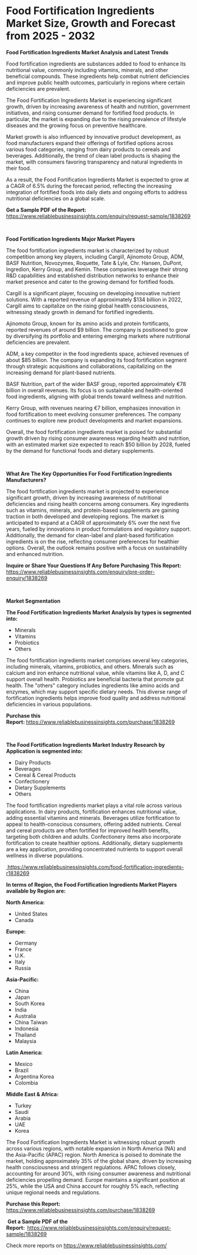 <p><h1>Food Fortification Ingredients Market Size, Growth and Forecast from 2025 - 2032</h1></p><p><strong>Food Fortification Ingredients Market Analysis and Latest Trends</strong></p>
<p><p>Food fortification ingredients are substances added to food to enhance its nutritional value, commonly including vitamins, minerals, and other beneficial compounds. These ingredients help combat nutrient deficiencies and improve public health outcomes, particularly in regions where certain deficiencies are prevalent.</p><p>The Food Fortification Ingredients Market is experiencing significant growth, driven by increasing awareness of health and nutrition, government initiatives, and rising consumer demand for fortified food products. In particular, the market is expanding due to the rising prevalence of lifestyle diseases and the growing focus on preventive healthcare. </p><p>Market growth is also influenced by innovative product development, as food manufacturers expand their offerings of fortified options across various food categories, ranging from dairy products to cereals and beverages. Additionally, the trend of clean label products is shaping the market, with consumers favoring transparency and natural ingredients in their food. </p><p>As a result, the Food Fortification Ingredients Market is expected to grow at a CAGR of 6.5% during the forecast period, reflecting the increasing integration of fortified foods into daily diets and ongoing efforts to address nutritional deficiencies on a global scale.</p></p>
<p><strong>Get a Sample PDF of the Report:&nbsp;</strong> <a href="https://www.reliablebusinessinsights.com/enquiry/request-sample/1838269?utm_campaign=3288&utm_medium=2&utm_source=Github&utm_content=ia&utm_term=07042025&utm_id=food-fortification-ingredients">https://www.reliablebusinessinsights.com/enquiry/request-sample/1838269</a></p>
<p>&nbsp;</p>
<p><strong>Food Fortification Ingredients Major Market Players</strong></p>
<p><p>The food fortification ingredients market is characterized by robust competition among key players, including Cargill, Ajinomoto Group, ADM, BASF Nutrition, Novozymes, Roquette, Tate & Lyle, Chr. Hansen, DuPont, Ingredion, Kerry Group, and Kemin. These companies leverage their strong R&D capabilities and established distribution networks to enhance their market presence and cater to the growing demand for fortified foods.</p><p>Cargill is a significant player, focusing on developing innovative nutrient solutions. With a reported revenue of approximately $134 billion in 2022, Cargill aims to capitalize on the rising global health consciousness, witnessing steady growth in demand for fortified ingredients.</p><p>Ajinomoto Group, known for its amino acids and protein fortificants, reported revenues of around $9 billion. The company is positioned to grow by diversifying its portfolio and entering emerging markets where nutritional deficiencies are prevalent.</p><p>ADM, a key competitor in the food ingredients space, achieved revenues of about $85 billion. The company is expanding its food fortification segment through strategic acquisitions and collaborations, capitalizing on the increasing demand for plant-based nutrients.</p><p>BASF Nutrition, part of the wider BASF group, reported approximately €78 billion in overall revenues. Its focus is on sustainable and health-oriented food ingredients, aligning with global trends toward wellness and nutrition.</p><p>Kerry Group, with revenues nearing €7 billion, emphasizes innovation in food fortification to meet evolving consumer preferences. The company continues to explore new product developments and market expansions.</p><p>Overall, the food fortification ingredients market is poised for substantial growth driven by rising consumer awareness regarding health and nutrition, with an estimated market size expected to reach $50 billion by 2028, fueled by the demand for functional foods and dietary supplements.</p></p>
<p>&nbsp;</p>
<p><strong>What Are The Key Opportunities For Food Fortification Ingredients Manufacturers?</strong></p>
<p><p>The food fortification ingredients market is projected to experience significant growth, driven by increasing awareness of nutritional deficiencies and rising health concerns among consumers. Key ingredients such as vitamins, minerals, and protein-based supplements are gaining traction in both developed and developing regions. The market is anticipated to expand at a CAGR of approximately 6% over the next five years, fueled by innovations in product formulations and regulatory support. Additionally, the demand for clean-label and plant-based fortification ingredients is on the rise, reflecting consumer preferences for healthier options. Overall, the outlook remains positive with a focus on sustainability and enhanced nutrition.</p></p>
<p><strong>Inquire or Share Your Questions If Any Before Purchasing This Report:</strong> <a href="https://www.reliablebusinessinsights.com/enquiry/pre-order-enquiry/1838269?utm_campaign=3288&utm_medium=2&utm_source=Github&utm_content=ia&utm_term=07042025&utm_id=food-fortification-ingredients">https://www.reliablebusinessinsights.com/enquiry/pre-order-enquiry/1838269</a></p>
<p>&nbsp;</p>
<p><strong>Market Segmentation</strong></p>
<p><strong>The Food Fortification Ingredients Market Analysis by types is segmented into:</strong></p>
<p><ul><li>Minerals</li><li>Vitamins</li><li>Probiotics</li><li>Others</li></ul></p>
<p><p>The food fortification ingredients market comprises several key categories, including minerals, vitamins, probiotics, and others. Minerals such as calcium and iron enhance nutritional value, while vitamins like A, D, and C support overall health. Probiotics are beneficial bacteria that promote gut health. The "others" category includes ingredients like amino acids and enzymes, which may support specific dietary needs. This diverse range of fortification ingredients helps improve food quality and address nutritional deficiencies in various populations.</p></p>
<p><strong>Purchase this Report:&nbsp;</strong><a href="https://www.reliablebusinessinsights.com/purchase/1838269?utm_campaign=3288&utm_medium=2&utm_source=Github&utm_content=ia&utm_term=07042025&utm_id=food-fortification-ingredients">https://www.reliablebusinessinsights.com/purchase/1838269</a></p>
<p>&nbsp;</p>
<p><strong>The Food Fortification Ingredients Market Industry Research by Application is segmented into:</strong></p>
<p><ul><li>Dairy Products</li><li>Beverages</li><li>Cereal & Cereal Products</li><li>Confectionery</li><li>Dietary Supplements</li><li>Others</li></ul></p>
<p><p>The food fortification ingredients market plays a vital role across various applications. In dairy products, fortification enhances nutritional value, adding essential vitamins and minerals. Beverages utilize fortification to appeal to health-conscious consumers, offering added nutrients. Cereal and cereal products are often fortified for improved health benefits, targeting both children and adults. Confectionery items also incorporate fortification to create healthier options. Additionally, dietary supplements are a key application, providing concentrated nutrients to support overall wellness in diverse populations.</p></p>
<p><a href="https://www.reliablebusinessinsights.com/food-fortification-ingredients-r1838269?utm_campaign=3288&utm_medium=2&utm_source=Github&utm_content=ia&utm_term=07042025&utm_id=food-fortification-ingredients">&nbsp;https://www.reliablebusinessinsights.com/food-fortification-ingredients-r1838269</a></p>
<p><strong>In terms of Region, the Food Fortification Ingredients Market Players available by Region are:</strong></p>
<p>
    <p> <strong> North America: </strong>
        <ul>
            <li>United States</li>
            <li>Canada</li>
        </ul>
        </p> 
    <p> <strong> Europe: </strong>
        <ul>
            <li>Germany</li>
            <li>France</li>
            <li>U.K.</li>
            <li>Italy</li>
            <li>Russia</li>
        </ul>
        </p> 
    <p> <strong> Asia-Pacific: </strong>
        <ul>
            <li>China</li>
            <li>Japan</li>
            <li>South Korea</li>
            <li>India</li>
            <li>Australia</li>
            <li>China Taiwan</li>
            <li>Indonesia</li>
            <li>Thailand</li>
            <li>Malaysia</li>
        </ul>
        </p> 
    <p> <strong> Latin America: </strong>
        <ul>
            <li>Mexico</li>
            <li>Brazil</li>
            <li>Argentina Korea</li>
            <li>Colombia</li>
        </ul>
        </p> 
    <p> <strong> Middle East & Africa: </strong>
        <ul>
            <li>Turkey</li>
            <li>Saudi</li>
            <li>Arabia</li>
            <li>UAE</li>
            <li>Korea</li>
        </ul>
    </p>
    </p>
<p><p>The Food Fortification Ingredients Market is witnessing robust growth across various regions, with notable expansion in North America (NA) and the Asia-Pacific (APAC) region. North America is poised to dominate the market, holding approximately 35% of the global share, driven by increasing health consciousness and stringent regulations. APAC follows closely, accounting for around 30%, with rising consumer awareness and nutritional deficiencies propelling demand. Europe maintains a significant position at 25%, while the USA and China account for roughly 5% each, reflecting unique regional needs and regulations.</p></p>
<p><strong>Purchase this Report: </strong><a href="https://www.reliablebusinessinsights.com/purchase/1838269?utm_campaign=3288&utm_medium=2&utm_source=Github&utm_content=ia&utm_term=07042025&utm_id=food-fortification-ingredients">https://www.reliablebusinessinsights.com/purchase/1838269</a></p>
<p>&nbsp;<strong>Get a Sample PDF of the Report:&nbsp;&nbsp;</strong><a href="https://www.reliablebusinessinsights.com/enquiry/request-sample/1838269?utm_campaign=3288&utm_medium=2&utm_source=Github&utm_content=ia&utm_term=07042025&utm_id=food-fortification-ingredients">https://www.reliablebusinessinsights.com/enquiry/request-sample/1838269</a></p>
<p><strong></strong></p>
<p>Check more reports on <a href="https://www.reliablebusinessinsights.com/?utm_campaign=3288&utm_medium=2&utm_source=Github&utm_content=ia&utm_term=07042025&utm_id=food-fortification-ingredients">https://www.reliablebusinessinsights.com/</a></p>